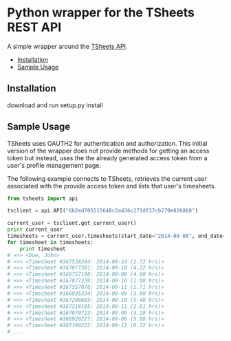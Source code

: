 Python wrapper for the TSheets REST API
===============================================================

A simple wrapper around the [TSheets API](http://http://developers.tsheets.com/docs/api/).

- [Installation](#installation)
- [Sample Usage](#sample-usage)


Installation
--------------------------------------------------

download and run setup.py install




Sample Usage
--------------------------------------------------
TSheets uses OAUTH2 for authentication and authorization.
This initial version of the wrapper does not provide methods for getting an access token but instead, uses the the already generated access token from a user's profile management page.


The following example connects to TSheets, retrieves the current user associated with the provide access token and lists that user's timesheets.

```python
from tsheets import api

tsclient = api.API("6b2ed705515648c2a436c271df37cb279e026868")

current_user = tsclient.get_current_user()
print current_user
timesheets = current_user.timesheets(start_date="2014-09-08", end_date="2014-09-14")
for timesheet in timesheets:
    print timesheet
# >>> <Doe, John>
# >>> <Timesheet #167528364: 2014-09-14 (2.72 hrs)>
# >>> <Timesheet #167077391: 2014-09-10 (4.22 hrs)>
# >>> <Timesheet #166757198: 2014-09-08 (4.60 hrs)>
# >>> <Timesheet #167077339: 2014-09-10 (1.08 hrs)>
# >>> <Timesheet #167357078: 2014-09-11 (1.71 hrs)>
# >>> <Timesheet #166935334: 2014-09-09 (3.00 hrs)>
# >>> <Timesheet #167206685: 2014-09-10 (5.48 hrs)>
# >>> <Timesheet #167218165: 2014-09-11 (2.81 hrs)>
# >>> <Timesheet #167070723: 2014-09-09 (3.19 hrs)>
# >>> <Timesheet #166920227: 2014-09-08 (5.08 hrs)>
# >>> <Timesheet #167390222: 2014-09-12 (6.22 hrs)>
# ...
```


